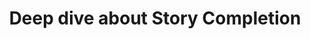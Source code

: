 ---
published: true
content_type: postclass
optional: false
expectsubmission: false
title: Deep dive about Story Completion
soundcloud: 363418661
description: >-
  In this extended extract, Celia talks about her use of the story completion method to explore coma and the vegetative state. Also explore some images from the postcard exhibition and shadow puppetry piece. 
carousel:
  '2':
    image: Postcards 1.png
    link: 'https://connectedacademy.io'
    caption: Second
  '3':
    image: Postcards 2.png
    link: 'https://connectedacademy.io'
    caption: Third
  '4':
    image: Postcards 4.png
    link: 'https://connectedacademy.io'
    caption: Fourth
  '5':
    image: Postcards 5.png
    link: 'https://connectedacademy.io'
    caption: Image Caption
  '6':
    image: Shadows 1.png
    link: 'https://connectedacademy.io'
    caption: Image Caption
  '7':
    image: Shadows 5.png
    link: 'https://connectedacademy.io'
    caption: Image Caption
  '8':
    image: Shadows 6.png
    link: 'https://connectedacademy.io'
    caption: Image Caption
  '9':
    image: Shadows 10.png
    link: 'https://connectedacademy.io'
    caption: Image Caption
  '10':
    image: Shadows 11.png
    link: 'https://connectedacademy.io'
    caption: Image Caption
  '11':
    image: Shadows 12.png
    link: 'https://connectedacademy.io'
    caption: Image Caption
  '12':
    image: Shadows 2.png
    link: 'https://connectedacademy.io'
    caption: Image Caption
  '13':
    image: Shadows 3.png
    link: 'https://connectedacademy.io'
    caption: Image Caption
  '14':
    image: Shadows 4.png
    link: 'https://connectedacademy.io'
    caption: Image Caption
  '15':
    image: Shadows 9.png
    link: 'https://connectedacademy.io'
    caption: Image Caption
---